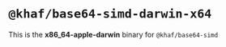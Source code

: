 # `@khaf/base64-simd-darwin-x64`

This is the **x86_64-apple-darwin** binary for `@khaf/base64-simd`
